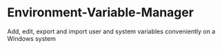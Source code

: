 Environment-Variable-Manager
============================

Add, edit, export and import user and system variables conveniently on a Windows system
